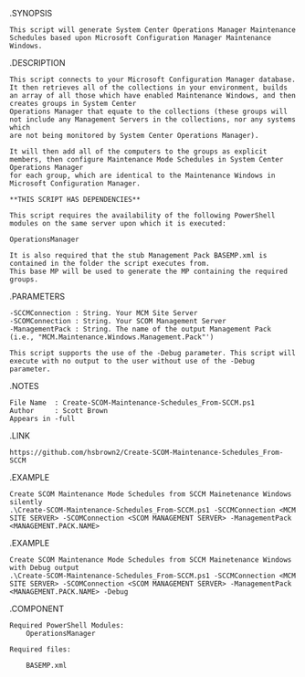 .SYNOPSIS
    
    This script will generate System Center Operations Manager Maintenance Schedules based upon Microsoft Configuration Manager Maintenance Windows.

.DESCRIPTION
    
    This script connects to your Microsoft Configuration Manager database. 
    It then retrieves all of the collections in your environment, builds an array of all those which have enabled Maintenance Windows, and then creates groups in System Center
    Operations Manager that equate to the collections (these groups will not include any Management Servers in the collections, nor any systems which
    are not being monitored by System Center Operations Manager).

    It will then add all of the computers to the groups as explicit members, then configure Maintenance Mode Schedules in System Center Operations Manager
    for each group, which are identical to the Maintenance Windows in Microsoft Configuration Manager.

    **THIS SCRIPT HAS DEPENDENCIES**

    This script requires the availability of the following PowerShell modules on the same server upon which it is executed:

    OperationsManager

    It is also required that the stub Management Pack BASEMP.xml is contained in the folder the script executes from.
    This base MP will be used to generate the MP containing the required groups.
 

.PARAMETERS
    
    -SCCMConnection : String. Your MCM Site Server
    -SCOMConnection : String. Your SCOM Management Server
    -ManagementPack : String. The name of the output Management Pack (i.e., "MCM.Maintenance.Windows.Management.Pack"')

    This script supports the use of the -Debug parameter. This script will execute with no output to the user without use of the -Debug parameter.

.NOTES

    File Name  : Create-SCOM-Maintenance-Schedules_From-SCCM.ps1
    Author     : Scott Brown
    Appears in -full

.LINK
    
    https://github.com/hsbrown2/Create-SCOM-Maintenance-Schedules_From-SCCM

.EXAMPLE

    Create SCOM Maintenance Mode Schedules from SCCM Mainetenance Windows silently
    .\Create-SCOM-Maintenance-Schedules_From-SCCM.ps1 -SCCMConnection <MCM SITE SERVER> -SCOMConnection <SCOM MANAGEMENT SERVER> -ManagementPack <MANAGEMENT.PACK.NAME>

.EXAMPLE

    Create SCOM Maintenance Mode Schedules from SCCM Mainetenance Windows with Debug output
    .\Create-SCOM-Maintenance-Schedules_From-SCCM.ps1 -SCCMConnection <MCM SITE SERVER> -SCOMConnection <SCOM MANAGEMENT SERVER> -ManagementPack <MANAGEMENT.PACK.NAME> -Debug

.COMPONENT
    
    Required PowerShell Modules:
        OperationsManager

    Required files:
        
        BASEMP.xml